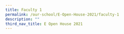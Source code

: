 ```yaml
---
title: Faculty 1
permalink: /our-school/E-Open-House-2021/faculty-1
description: ""
third_nav_title: E Open House 2021
---
```

